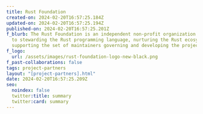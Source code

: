 ```yaml
---
title: Rust Foundation
created-on: 2024-02-20T16:57:25.184Z
updated-on: 2024-02-20T16:57:25.194Z
published-on: 2024-02-20T16:57:25.201Z
f_blurb: The Rust Foundation is an independent non-profit organization dedicated
  to stewarding the Rust programming language, nurturing the Rust ecosystem, and
  supporting the set of maintainers governing and developing the project.
f_logo:
  url: /assets/images/rust-foundation-logo-new-black.png
f_past-collaborations: false
tags: project-partners
layout: "[project-partners].html"
date: 2024-02-20T16:57:25.209Z
seo:
  noindex: false
  twitter:title: summary
  twitter:card: summary
---
```

